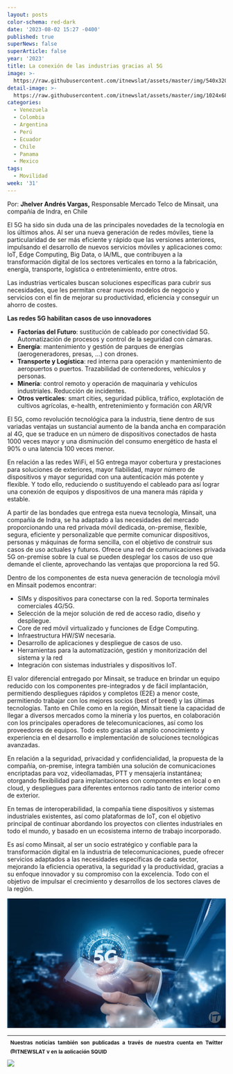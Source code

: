```yaml
---
layout: posts
color-schema: red-dark
date: '2023-08-02 15:27 -0400'
published: true
superNews: false
superArticle: false
year: '2023'
title: La conexión de las industrias gracias al 5G
image: >-
  https://raw.githubusercontent.com/itnewslat/assets/master/img/540x320/5G-Tecnologia-p.jpg
detail-image: >-
  https://raw.githubusercontent.com/itnewslat/assets/master/img/1024x680/5G-Tecnologia-g.jpg
categories:
  - Venezuela
  - Colombia
  - Argentina
  - Perú
  - Ecuador
  - Chile
  - Panama
  - Mexico
tags:
  - Movilidad
week: '31'
---
```

Por: **Jhelver Andrés Vargas,** Responsable Mercado Telco de Minsait, una compañía de Indra, en Chile
 
El 5G ha sido sin duda una de las principales novedades de la tecnología en los últimos años. Al ser una nueva generación de redes móviles, tiene la particularidad de ser más eficiente y rápido que las versiones anteriores, impulsando el desarrollo de nuevos servicios móviles y aplicaciones como: IoT, Edge Computing, Big Data, o IA/ML, que contribuyen a la transformación digital de los sectores verticales en torno a la fabricación, energía, transporte, logística o entretenimiento, entre otros.

Las industrias verticales buscan soluciones específicas para cubrir sus necesidades, que les permitan crear nuevos modelos de negocio y servicios con el fin de mejorar su productividad, eficiencia y conseguir un ahorro de costes. 

**Las redes 5G habilitan casos de uso innovadores**

- **Factorías del Futuro**: sustitución de cableado por conectividad 5G. Automatización de procesos y control de la seguridad con cámaras.
- **Energía**: mantenimiento y gestión de parques de energías (aerogeneradores, presas, …) con drones.
- **Transporte y Logística**: red interna para operación y mantenimiento de aeropuertos o puertos. Trazabilidad de contenedores, vehículos y personas.
- **Minería**: control remoto y operación de maquinaria y vehículos industriales. Reducción de incidentes.
- **Otros verticales**: smart cities, seguridad pública, tráfico, explotación de cultivos agrícolas, e-health, entretenimiento y formación con AR/VR

El 5G, como revolución tecnológica para la industria, tiene dentro de sus variadas ventajas un sustancial aumento de la banda ancha en comparación al 4G, que se traduce en un número de dispositivos conectados de hasta 1000 veces mayor y una disminución del consumo energético de hasta el 90% o una latencia 100 veces menor.

En relación a las redes WiFi, el 5G entrega mayor cobertura y prestaciones para soluciones de exteriores, mayor fiabilidad, mayor número de dispositivos y mayor seguridad con una autenticación más potente y flexible. Y todo ello, reduciendo o sustituyendo el cableado para así lograr una conexión de equipos y dispositivos de una manera más rápida y estable.

A partir de las bondades que entrega esta nueva tecnología, Minsait, una compañía de Indra, se ha adaptado a las necesidades del mercado proporcionando una red privada móvil dedicada, on-premise, flexible, segura, eficiente y personalizable que permite comunicar dispositivos, personas y máquinas de forma sencilla, con el objetivo de construir sus casos de uso actuales y futuros. Ofrece una red de comunicaciones privada 5G on-premise sobre la cual se pueden desplegar los casos de uso que demande el cliente, aprovechando las ventajas que proporciona la red 5G.

Dentro de los componentes de esta nueva generación de tecnología móvil en Minsait podemos encontrar:

- SIMs y dispositivos para conectarse con la red. Soporta terminales comerciales 4G/5G.
- Selección de la mejor solución de red de acceso radio, diseño y despliegue.
- Core de red móvil virtualizado y funciones de Edge Computing.
- Infraestructura HW/SW necesaria.
- Desarrollo de aplicaciones y despliegue de casos de uso.
- Herramientas para la automatización, gestión y monitorización del sistema y la red
- Integración con sistemas industriales y dispositivos IoT.
 
El valor diferencial entregado por Minsait, se traduce en brindar un equipo reducido con los componentes pre-integrados y de fácil implantación, permitiendo despliegues rápidos y completos (E2E) a menor coste, permitiendo trabajar con los mejores socios (best of breed) y las últimas tecnologías. Tanto en Chile como en la región, Minsait tiene la capacidad de llegar a diversos mercados como la minería y los puertos, en colaboración con los principales operadores de telecomunicaciones, así como los proveedores de equipos. Todo esto gracias al amplio conocimiento y experiencia en el desarrollo e implementación de soluciones tecnológicas avanzadas.

En relación a la seguridad, privacidad y confidencialidad, la propuesta de la compañía, on-premise, integra también una solución de comunicaciones encriptadas para voz, videollamadas, PTT y mensajería instantánea; otorgando flexibilidad para implantaciones con componentes en local o en cloud, y despliegues para diferentes entornos radio tanto de interior como de exterior.

En temas de interoperabilidad, la compañía tiene dispositivos y sistemas industriales existentes, así como plataformas de IoT, con el objetivo principal de continuar abordando los proyectos con clientes industriales en todo el mundo, y basado en un ecosistema interno de trabajo incorporado.

Es así como Minsait, al ser un socio estratégico y confiable para la transformación digital en la industria de telecomunicaciones, puede ofrecer servicios adaptados a las necesidades específicas de cada sector, mejorando la eficiencia operativa, la seguridad y la productividad, gracias a su enfoque innovador y su compromiso con la excelencia. Todo con el objetivo de impulsar el crecimiento y desarrollos de los sectores claves de la región.

![](https://raw.githubusercontent.com/itnewslat/assets/master/img/540x320/5G-Tecnologia-p.jpg)

<table style="height: 42px;" width="569">
<tbody>
<tr>
<td style="text-align: justify;"><sub><strong>Nuestras noticias también son publicadas a través de nuestra cuenta en Twitter <a href="https://twitter.com/itnewslat?lang=es">@ITNEWSLAT</a> y en la aplicación <a href="https://squidapp.co/en/">SQUID</a></strong></sub></td>
</tr>
</tbody>
</table>

<img src="https://tracker.metricool.com/c3po.jpg?hash=56f88a41e39ab42c063cc51676587a04"/>